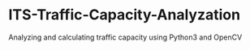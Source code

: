 # ITS-Traffic-Capacity-Analyzation
Analyzing and calculating traffic capacity using Python3 and OpenCV

